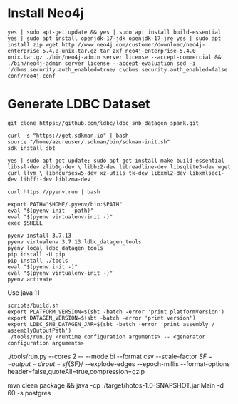 
# Install Neo4j 
`
yes | sudo apt-get update &&
yes | sudo apt install build-essential
yes | sudo apt install openjdk-17-jdk openjdk-17-jre
yes | sudo apt install zip
wget http://www.neo4j.com/customer/download/neo4j-enterprise-5.4.0-unix.tar.gz
tar zxf neo4j-enterprise-5.4.0-unix.tar.gz
./bin/neo4j-admin server license --accept-commercial && ./bin/neo4j-admin server license --accept-evaluation
sed -i '/dbms.security.auth_enabled=true/ c\dbms.security.auth_enabled=false' conf/neo4j.conf 
`

# Generate LDBC Dataset 

`git clone https://github.com/ldbc/ldbc_snb_datagen_spark.git`

```
curl -s "https://get.sdkman.io" | bash
source "/home/azureuser/.sdkman/bin/sdkman-init.sh"
sdk install sbt
```

`yes | sudo apt-get update; sudo apt-get install make build-essential libssl-dev zlib1g-dev \
libbz2-dev libreadline-dev libsqlite3-dev wget curl llvm \
libncursesw5-dev xz-utils tk-dev libxml2-dev libxmlsec1-dev libffi-dev liblzma-dev`

`curl https://pyenv.run | bash`

```
export PATH="$HOME/.pyenv/bin:$PATH"
eval "$(pyenv init --path)"
eval "$(pyenv virtualenv-init -)"
exec $SHELL
```

```
pyenv install 3.7.13
pyenv virtualenv 3.7.13 ldbc_datagen_tools
pyenv local ldbc_datagen_tools
pip install -U pip
pip install ./tools
eval "$(pyenv init -)"
eval "$(pyenv virtualenv-init -)"
pyenv activate
```

Use java 11
```
scripts/build.sh
export PLATFORM_VERSION=$(sbt -batch -error 'print platformVersion')
export DATAGEN_VERSION=$(sbt -batch -error 'print version')
export LDBC_SNB_DATAGEN_JAR=$(sbt -batch -error 'print assembly / assemblyOutputPath')
./tools/run.py <runtime configuration arguments> -- <generator configuration arguments>
```

./tools/run.py --cores 2 -- --mode bi --format csv --scale-factor ${SF} --output-dir out-sf${SF}/ --explode-edges --epoch-millis  --format-options header=false,quoteAll=true,compression=gzip


mvn clean package && java -cp ./target/hotos-1.0-SNAPSHOT.jar Main -d
 60 -s postgres